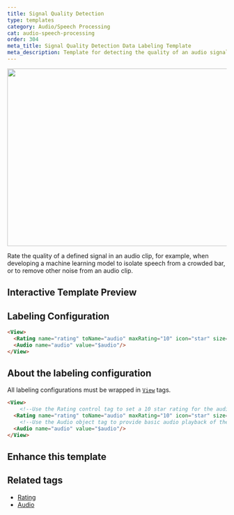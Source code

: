 ```yaml
---
title: Signal Quality Detection
type: templates
category: Audio/Speech Processing
cat: audio-speech-processing
order: 304
meta_title: Signal Quality Detection Data Labeling Template
meta_description: Template for detecting the quality of an audio signal with Label Studio for your machine learning and data science projects.
---
```


<img src="/images/templates/signal-quality-detection.png" alt="" class="gif-border" width="552px" height="408px" />

Rate the quality of a defined signal in an audio clip, for example, when developing a machine learning model to isolate speech from a crowded bar, or to remove other noise from an audio clip.

## Interactive Template Preview

<div id="main-preview"></div>

## Labeling Configuration

```html
<View>
  <Rating name="rating" toName="audio" maxRating="10" icon="star" size="medium" />
  <Audio name="audio" value="$audio"/>
</View>
```

## About the labeling configuration
All labeling configurations must be wrapped in [`View`](/tags/view.html) tags.

```html
<View>
    <!--Use the Rating control tag to set a 10 star rating for the audio-->
  <Rating name="rating" toName="audio" maxRating="10" icon="star" size="medium" />
    <!--Use the Audio object tag to provide basic audio playback of the audio clip-->
  <Audio name="audio" value="$audio"/>
</View>
```

## Enhance this template


## Related tags
- [Rating](/tags/rating.html)
- [Audio](/tags/audio.html)